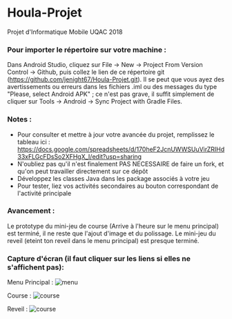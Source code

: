 # Houla-Projet
Projet d'Informatique Mobile UQAC 2018

### Pour importer le répertoire sur votre machine :
Dans Android Studio, cliquez sur File -> New -> Project From Version Control -> Github, puis collez le lien de ce répertoire git (https://github.com/jenight67/Houla-Projet.git). Il se peut que vous ayez des avertissements ou erreurs dans les fichiers .iml ou des messages du type "Please, select Android APK" ; ce n'est pas grave, il suffit simplement de cliquer sur Tools -> Android -> Sync Project with Gradle Files.

### Notes : 
- Pour consulter et mettre à jour votre avancée du projet, remplissez le tableau ici : https://docs.google.com/spreadsheets/d/170heF2JcnUWWSUuVirZRIHd33xFLGcFDsSo2XFHgX_I/edit?usp=sharing
- N'oubliez pas qu'il n'est finalement PAS NECESSAIRE de faire un fork, et qu'on peut travailler directement sur ce dépôt
- Développez les classes Java dans les package associés à votre jeu
- Pour tester, liez vos activités secondaires au bouton correspondant de l'activité principale

### Avancement :
Le prototype du mini-jeu de course (Arrive à l'heure sur le menu principal) est terminé, il ne reste que l'ajout d'image et du polissage.
Le mini-jeu du reveil (eteint ton reveil dans le menu principal) est presque terminé.

### Capture d'écran (il faut cliquer sur les liens si elles ne s'affichent pas):
Menu Principal :
![menu](https://github.com/jenight67/Houla-Projet/tree/master/ScreenProjet/MenuPrincipal.PNG "Menu principal")

Course :
![course](https://github.com/jenight67/Houla-Projet/tree/master/ScreenProjet/Course.PNG "Mini-jeu ne soit pas en retard")

Reveil :
![course](https://github.com/jenight67/Houla-Projet/tree/master/ScreenProjet/Reveil.PNG "Mini-jeu eteint ton reveil")

